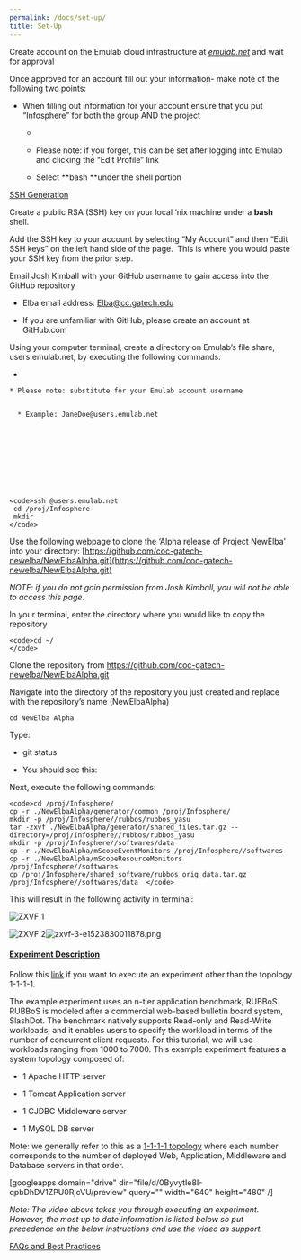 ```yaml
---
permalink: /docs/set-up/
title: Set-Up
---
```


Create account on the Emulab cloud infrastructure at [_emulab.net_](http://www.emulab.net/index.php3) and wait for approval

Once approved for an account fill out your information- make note of the following two points:



	
  * When filling out information for your account ensure that you put “Infosphere” for both the group AND the project

	
    * 

	
      * Please note: if you forget, this can be set after logging into Emulab and clicking the “Edit Profile” link

	
      * Select **bash **under the shell portion








[SSH Generation](https://gtelbatutorial.wordpress.com/2018/02/22/ssh)

Create a public RSA (SSH) key on your local ‘nix machine under a **bash** shell.

Add the SSH key to your account by selecting “My Account” and then “Edit SSH keys” on the left hand side of the page.  This is where you would paste your SSH key from the prior step.

Email Josh Kimball with your GitHub username to gain access into the GitHub repository



	
  * Elba email address: [Elba@cc.gatech.edu](mailto:Elba@cc.gatech.edu)

	
  * If you are unfamiliar with GitHub, please create an account at GitHub.com


Using your computer terminal, create a directory on Emulab’s file share, users.emulab.net, by executing the following commands:

	
  * 

	
    * Please note: substitute for your Emulab account username

	
      * Example: JaneDoe@users.emulab.net









    
    <code>ssh @users.emulab.net  
     cd /proj/Infosphere  
     mkdir  
    </code>


Use the following webpage to clone the ‘Alpha release of Project NewElba’ into your directory: [https://github.com/coc-gatech-newelba/NewElbaAlpha.git](https://github.com/coc-gatech-newelba/NewElbaAlpha.git)

_NOTE: if you do not gain permission from Josh Kimball, you will not be able to access this page._

In your terminal, enter the directory where you would like to copy the repository

    
    <code>cd ~/
    </code>


Clone the repository from https://github.com/coc-gatech-newelba/NewElbaAlpha.git

Navigate into the directory of the repository you just created and replace with the repository’s name (NewElbaAlpha)

`cd NewElba Alpha`

Type:



	
  * git status

	
  * You should see this:


Next, execute the following commands:

    
    <code>cd /proj/Infosphere/  
    cp -r ./NewElbaAlpha/generator/common /proj/Infosphere/  
    mkdir -p /proj/Infosphere//rubbos/rubbos_yasu  
    tar -zxvf ./NewElbaAlpha/generator/shared_files.tar.gz --directory=/proj/Infosphere//rubbos/rubbos_yasu  
    mkdir -p /proj/Infosphere//softwares/data  
    cp -r ./NewElbaAlpha/mScopeEventMonitors /proj/Infosphere//softwares  
    cp -r ./NewElbaAlpha/mScopeResourceMonitors /proj/Infosphere//softwares   
    cp /proj/Infosphere/shared_software/rubbos_orig_data.tar.gz /proj/Infosphere//softwares/data  </code>


This will result in the following activity in terminal:

![ZXVF 1](https://gtelbatutorial.files.wordpress.com/2018/04/zxvf-1.png)

![ZXVF 2](https://gtelbatutorial.files.wordpress.com/2018/04/zxvf-2.png)![zxvf-3-e1523830011878.png](https://gtelbatutorial.files.wordpress.com/2018/04/zxvf-3-e1523830023684.png)


#### [Experiment Description](https://gtelbatutorial.wordpress.com/experiment-customization/)


Follow this [link](https://gtelbatutorial.wordpress.com/experiment-customization/) if you want to execute an experiment other than the topology 1-1-1-1.

The example experiment uses an n-tier application benchmark, RUBBoS. RUBBoS is modeled after a commercial web-based bulletin board system, SlashDot. The benchmark natively supports Read-only and Read-Write workloads, and it enables users to specify the workload in terms of the number of concurrent client requests. For this tutorial, we will use workloads ranging from 1000 to 7000. This example experiment features a system topology composed of:



	
  * 1 Apache HTTP server

	
  * 1 Tomcat Application server

	
  * 1 CJDBC Middleware server

	
  * 1 MySQL DB server


Note: we generally refer to this as a [1-1-1-1 topology](https://gtelbatutorial.wordpress.com/experiment-topology-1-1-1-1/) where each number corresponds to the number of deployed Web, Application, Middleware and Database servers in that order.

[googleapps domain="drive" dir="file/d/0ByvytIe8I-qpbDhDV1ZPU0RjcVU/preview" query="" width="640" height="480" /]

_Note: The video above takes you through executing an experiment. However, the most up to date information is listed below so put precedence on the below instructions and use the video as support._

[FAQs and Best Practices](https://gtelbatutorial.wordpress.com/faqs/)
